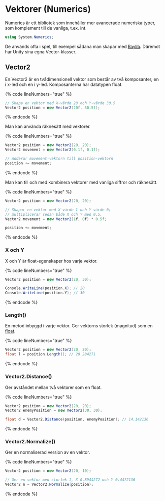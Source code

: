 # Vektorer (Numerics)

Numerics är ett bibliotek som innehåller mer avancerade numeriska typer, som komplement till de vanliga, t.ex. int.

```csharp
using System.Numerics;
```

De används ofta i spel, till exempel sådana man skapar med [Raylib](../grafik/raylib/). Däremot har Unity sina egna Vector-klasser.

## Vector2

En Vector2 är en tvådimensionell vektor som består av två komposanter, en i x-led och en i y-led. Komposanterna har datatypen float.

{% code lineNumbers="true" %}
```csharp
// Skapa en vektor med X-värde 20 och Y-värde 30.5
Vector2 position = new Vector2(20f, 30.5f);
```
{% endcode %}

Man kan använda räknesätt med vektorer.

{% code lineNumbers="true" %}
```csharp
Vector2 position = new Vector2(20, 20);
Vector2 movement = new Vector2(0.1f, 0.1f);

// Adderar movement-vektorn till position-vektorn
position += movement;
```
{% endcode %}

Man kan till och med kombinera vektorer med vanliga siffror och räknesätt.

{% code lineNumbers="true" %}
```csharp
Vector2 position = new Vector2(20, 20);

// Skapar en vektor med X-värde 1 och Y-värde 0; 
// multiplicerar sedan både X och Y med 0.5.
Vector2 movement = new Vector2(1f, 0f) * 0.5f;

position += movement;
```
{% endcode %}

### X och Y

X och Y är float-egenskaper hos varje vektor.

{% code lineNumbers="true" %}
```csharp
Vector2 position = new Vector2(20, 30);

Console.WriteLine(position.X); // 20
Console.WriteLine(position.Y); // 30
```
{% endcode %}

### Length()

En metod inbyggd i varje vektor. Ger vektorns storlek (magnitud) som en [float](datatyper/#float).

{% code lineNumbers="true" %}
```csharp
Vector2 position = new Vector2(20, 20);
float l = position.Length(); // 28.284271
```
{% endcode %}

### Vector2.Distance()

Ger avståndet mellan två vektorer som en float.

{% code lineNumbers="true" %}
```csharp
Vector2 position = new Vector2(20, 20);
Vector2 enemyPosition = new Vector2(30, 30);

float d = Vector2.Distance(position, enemyPosition); // 14.142136
```
{% endcode %}

### Vector2.Normalize()

Ger en normaliserad version av en vektor.

{% code lineNumbers="true" %}
```csharp
Vector2 position = new Vector2(20, 10);

// Ger en vektor med storlek 1, X 0.8944272 och Y 0.4472136
Vector2 n = Vector2.Normalize(position);
```
{% endcode %}
